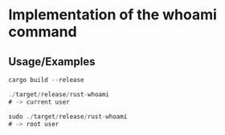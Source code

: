 # Implementation of the whoami command

## Usage/Examples

```rust
cargo build --release

./target/release/rust-whoami
# -> current user

sudo ./target/release/rust-whoami
# -> root user
```
